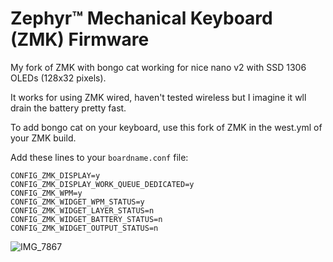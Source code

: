 # Zephyr™ Mechanical Keyboard (ZMK) Firmware

My fork of ZMK with bongo cat working for nice nano v2 with SSD 1306 OLEDs (128x32 pixels). 

It works for using ZMK wired, haven't tested wireless but I imagine it wll drain the battery pretty fast.

To add bongo cat on your keyboard, use this fork of ZMK in the west.yml of your ZMK build. 

Add these lines to your `boardname.conf` file:
```
CONFIG_ZMK_DISPLAY=y
CONFIG_ZMK_DISPLAY_WORK_QUEUE_DEDICATED=y
CONFIG_ZMK_WPM=y
CONFIG_ZMK_WIDGET_WPM_STATUS=y
CONFIG_ZMK_WIDGET_LAYER_STATUS=n
CONFIG_ZMK_WIDGET_BATTERY_STATUS=n
CONFIG_ZMK_WIDGET_OUTPUT_STATUS=n
```
![IMG_7867](https://github.com/user-attachments/assets/e41f7551-ddc4-4e1a-a272-19fac4849128)
